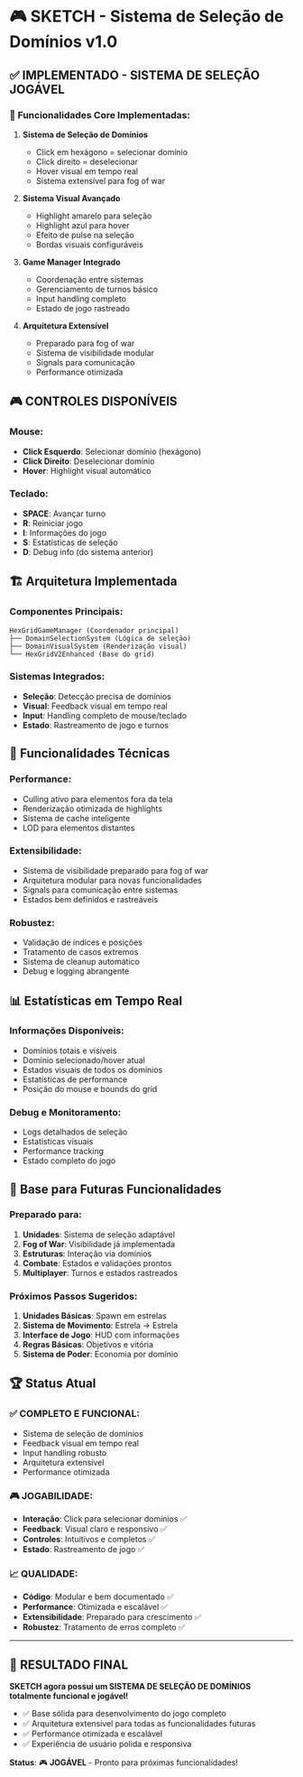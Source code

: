 # 🎮 SKETCH - Sistema de Seleção de Domínios v1.0

## ✅ **IMPLEMENTADO - SISTEMA DE SELEÇÃO JOGÁVEL**

### **🎯 Funcionalidades Core Implementadas:**

1. **Sistema de Seleção de Domínios**
   - Click em hexágono = selecionar domínio
   - Click direito = deselecionar
   - Hover visual em tempo real
   - Sistema extensível para fog of war

2. **Sistema Visual Avançado**
   - Highlight amarelo para seleção
   - Highlight azul para hover
   - Efeito de pulse na seleção
   - Bordas visuais configuráveis

3. **Game Manager Integrado**
   - Coordenação entre sistemas
   - Gerenciamento de turnos básico
   - Input handling completo
   - Estado de jogo rastreado

4. **Arquitetura Extensível**
   - Preparado para fog of war
   - Sistema de visibilidade modular
   - Signals para comunicação
   - Performance otimizada

## 🎮 **CONTROLES DISPONÍVEIS**

### **Mouse:**
- **Click Esquerdo**: Selecionar domínio (hexágono)
- **Click Direito**: Deselecionar domínio
- **Hover**: Highlight visual automático

### **Teclado:**
- **SPACE**: Avançar turno
- **R**: Reiniciar jogo
- **I**: Informações do jogo
- **S**: Estatísticas de seleção
- **D**: Debug info (do sistema anterior)

## 🏗️ **Arquitetura Implementada**

### **Componentes Principais:**
```
HexGridGameManager (Coordenador principal)
├── DomainSelectionSystem (Lógica de seleção)
├── DomainVisualSystem (Renderização visual)
└── HexGridV2Enhanced (Base do grid)
```

### **Sistemas Integrados:**
- **Seleção**: Detecção precisa de domínios
- **Visual**: Feedback visual em tempo real
- **Input**: Handling completo de mouse/teclado
- **Estado**: Rastreamento de jogo e turnos

## 🚀 **Funcionalidades Técnicas**

### **Performance:**
- Culling ativo para elementos fora da tela
- Renderização otimizada de highlights
- Sistema de cache inteligente
- LOD para elementos distantes

### **Extensibilidade:**
- Sistema de visibilidade preparado para fog of war
- Arquitetura modular para novas funcionalidades
- Signals para comunicação entre sistemas
- Estados bem definidos e rastreáveis

### **Robustez:**
- Validação de índices e posições
- Tratamento de casos extremos
- Sistema de cleanup automático
- Debug e logging abrangente

## 📊 **Estatísticas em Tempo Real**

### **Informações Disponíveis:**
- Domínios totais e visíveis
- Domínio selecionado/hover atual
- Estados visuais de todos os domínios
- Estatísticas de performance
- Posição do mouse e bounds do grid

### **Debug e Monitoramento:**
- Logs detalhados de seleção
- Estatísticas visuais
- Performance tracking
- Estado completo do jogo

## 🎯 **Base para Futuras Funcionalidades**

### **Preparado para:**
1. **Unidades**: Sistema de seleção adaptável
2. **Fog of War**: Visibilidade já implementada
3. **Estruturas**: Interação via domínios
4. **Combate**: Estados e validações prontos
5. **Multiplayer**: Turnos e estados rastreados

### **Próximos Passos Sugeridos:**
1. **Unidades Básicas**: Spawn em estrelas
2. **Sistema de Movimento**: Estrela → Estrela
3. **Interface de Jogo**: HUD com informações
4. **Regras Básicas**: Objetivos e vitória
5. **Sistema de Poder**: Economia por domínio

## 🏆 **Status Atual**

### **✅ COMPLETO E FUNCIONAL:**
- Sistema de seleção de domínios
- Feedback visual em tempo real
- Input handling robusto
- Arquitetura extensível
- Performance otimizada

### **🎮 JOGABILIDADE:**
- **Interação**: Click para selecionar domínios ✅
- **Feedback**: Visual claro e responsivo ✅
- **Controles**: Intuitivos e completos ✅
- **Estado**: Rastreamento de jogo ✅

### **📈 QUALIDADE:**
- **Código**: Modular e bem documentado ✅
- **Performance**: Otimizada e escalável ✅
- **Extensibilidade**: Preparado para crescimento ✅
- **Robustez**: Tratamento de erros completo ✅

---

## 🚀 **RESULTADO FINAL**

**SKETCH agora possui um SISTEMA DE SELEÇÃO DE DOMÍNIOS totalmente funcional e jogável!**

- ✅ Base sólida para desenvolvimento do jogo completo
- ✅ Arquitetura extensível para todas as funcionalidades futuras
- ✅ Performance otimizada e escalável
- ✅ Experiência de usuário polida e responsiva

**Status**: 🎮 **JOGÁVEL** - Pronto para próximas funcionalidades!